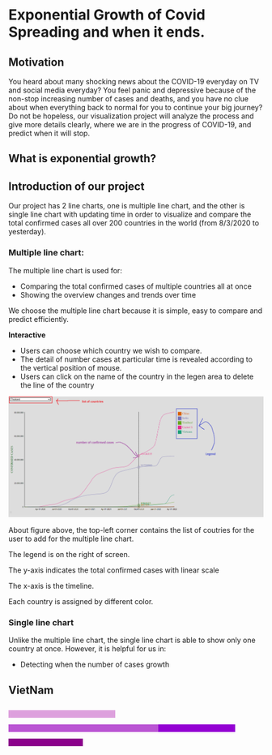 # Exponential Growth of Covid Spreading and when it ends.
## **Motivation**
You heard about many shocking news about the COVID-19 everyday on TV and social media everyday? You feel panic and depressive because of the non-stop increasing number of cases and deaths, and you have no clue about when everything back to normal for you to continue your big journey? Do not be hopeless, our visualization project will analyze the process and give more details clearly, where we are in the progress of COVID-19, and predict when it will stop.

## **What is exponential growth?**
## **Introduction of our project**

Our project has 2 line charts, one is multiple line chart, and the other is single line chart with updating time in order to visualize and compare the total confirmed cases all over 200 countries in the world (from 8/3/2020 to yesterday).

### **Multiple line chart:**

The multiple line chart is used for: 
- Comparing the total confirmed cases of multiple countries all at once
- Showing the overview changes and trends over time

We choose the multiple line chart because it is simple, easy to compare and predict efficiently.

**Interactive**
- Users can choose which country we wish to compare.
- The detail of number cases at particular time is revealed according to the vertical position of mouse.
- Users can click on the name of the country in the legen area to delete the line of the country

<img src = "multiple.png"><img>

About figure above, the top-left corner contains the list of coutries for the user to add for the multiple line chart.

The legend is on the right of screen.

The y-axis indicates the total confirmed cases with linear scale

The x-axis is the timeline.

Each country is assigned by different color.

### **Single line chart**

Unlike the multiple line chart, the single line chart is able to show only one country at once. However, it is helpful for us in:

- Detecting when the number of cases growth



## **VietNam**

<svg height="25" width="211"><line x1="0" y1="25" x2="211" y2="25" style="stroke:rgb(221,160,221);stroke-width:30" /><text x = "85" y = "124">fdas</text></svg><svg height="25" width="296"><line x1="0" y1="25" x2="296" y2="25" style="stroke:rgb(186,85,211);stroke-width:30" /></svg><svg height="25" width="152"><line x1="0" y1="25" x2="152" y2="25" style="stroke:rgb(148,0,211);stroke-width:30" /></svg><svg height="25" width="147"><line x1="0" y1="25" x2="147" y2="25" style="stroke:rgb(139,0,139);stroke-width:30" /></svg>
